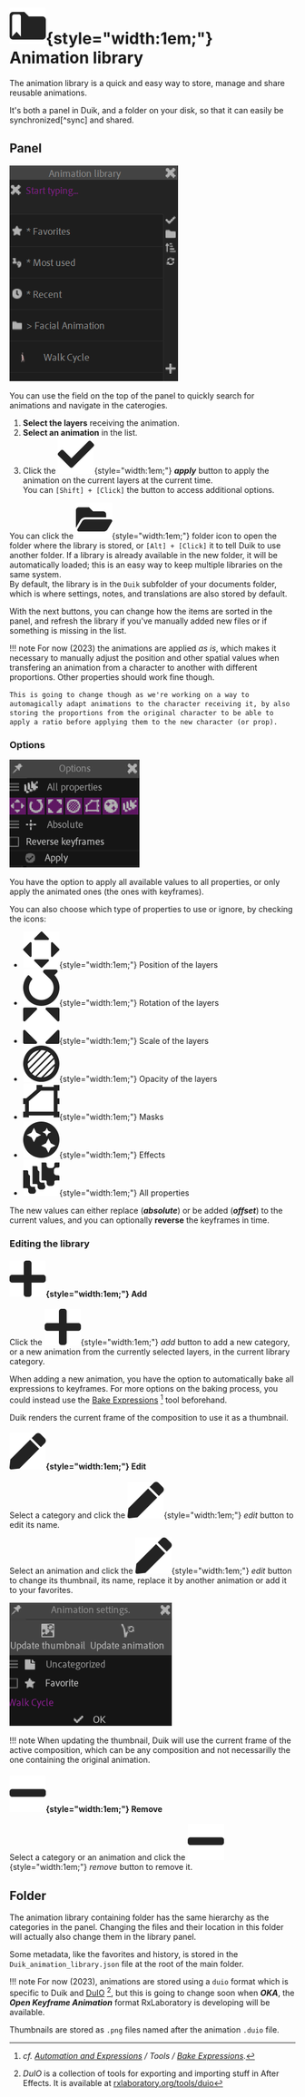 # ![](../../img/duik/icons/library.svg){style="width:1em;"} Animation library

The animation library is a quick and easy way to store, manage and share reusable animations.

It's both a panel in Duik, and a folder on your disk, so that it can easily be synchronized[^sync] and shared.

## Panel

![](../../img/duik/animation/anim-library.png)

You can use the field on the top of the panel to quickly search for animations and navigate in the caterogies.

1. **Select the layers** receiving the animation.
2. **Select an animation** in the list.
3. Click the ![](../../img/duik/icons/check.svg){style="width:1em;"} ***apply*** button to apply the animation on the current layers at the current time.  
You can `[Shift] + [Click]` the button to access additional options.

You can click the ![](../../img/duik/icons/folder.svg){style="width:1em;"} folder icon to open the folder where the library is stored, or `[Alt] + [Click]` it to tell Duik to use another folder. If a library is already available in the new folder, it will be automatically loaded; this is an easy way to keep multiple libraries on the same system.  
By default, the library is in the `Duik` subfolder of your documents folder, which is where settings, notes, and translations are also stored by default.

With the next buttons, you can change how the items are sorted in the panel, and refresh the library if you've manually added new files or if something is missing in the list.

!!! note
    For now (2023) the animations are applied *as is*, which makes it necessary to manually adjust the position and other spatial values when transfering an animation from a character to another with different proportions. Other properties should work fine though.

    This is going to change though as we're working on a way to automagically adapt animations to the character receiving it, by also storing the proportions from the original character to be able to apply a ratio before applying them to the new character (or prop).

### Options

![](../../img/duik/animation/anim-library-options.png)

You have the option to apply all available values to all properties, or only apply the animated ones (the ones with keyframes).

You can also choose which type of properties to use or ignore, by checking the icons:

- ![](../../img/duik/icons/move.svg){style="width:1em;"} Position of the layers
- ![](../../img/duik/icons/rotate.svg){style="width:1em;"} Rotation of the layers
- ![](../../img/duik/icons/scale.svg){style="width:1em;"} Scale of the layers
- ![](../../img/duik/icons/opacity_l.svg){style="width:1em;"} Opacity of the layers
- ![](../../img/duik/icons/mask.svg){style="width:1em;"} Masks
- ![](../../img/duik/icons/fx.svg){style="width:1em;"} Effects
- ![](../../img/duik/icons/props.svg){style="width:1em;"} All properties

The new values can either replace (***absolute***) or be added (***offset***) to the current values, and you can optionally **reverse** the keyframes in time.

### Editing the library

#### ![](../../img/duik/icons/add.svg){style="width:1em;"} Add

Click the ![](../../img/duik/icons/add.svg){style="width:1em;"} *add* button to add a new category, or a new animation from the currently selected layers, in the current library category.

When adding a new animation, you have the option to automatically bake all expressions to keyframes. For more options on the baking process, you could instead use the [Bake Expressions](../automation/tools/bake.md)&nbsp;[^bake] tool beforehand.

[^bake]: *cf. [Automation and Expressions](../automation/index.md) / Tools / [Bake Expressions](../automation/tools/bake.md)*.

Duik renders the current frame of the composition to use it as a thumbnail.

#### ![](../../img/duik/icons/edit.svg){style="width:1em;"} Edit

Select a category and click the ![](../../img/duik/icons/edit.svg){style="width:1em;"} *edit* button to edit its name.

Select an animation and click the ![](../../img/duik/icons/edit.svg){style="width:1em;"} *edit* button to change its thumbnail, its name, replace it by another animation or add it to your favorites.

![](../../img/duik/animation/anim-library-edit.png)

!!! note
    When updating the thumbnail, Duik will use the current frame of the active composition, which can be any composition and not necessarilly the one containing the original animation.

#### ![](../../img/duik/icons/remove.svg){style="width:1em;"} Remove

Select a category or an animation and click the ![](../../img/duik/icons/remove.svg){style="width:1em;"} *remove* button to remove it.

## Folder

The animation library containing folder has the same hierarchy as the categories in the panel. Changing the files and their location in this folder will actually also change them in the library panel.

Some metadata, like the favorites and history, is stored in the `Duik_animation_library.json` file at the root of the main folder.

!!! note
    For now (2023), animations are stored using a `duio` format which is specific to Duik and [DuIO](https://rxlaboratory.org/tools/duio)&nbsp;[^duio], but this is going to change soon when ***OKA***, the ***Open Keyframe Animation*** format RxLaboratory is developing will be available.

[^duio]: *DuIO* is a collection of tools for exporting and importing stuff in After Effects. It is available at [rxlaboratory.org/tools/duio](https://rxlaboratory.org/tools/duio)

Thumbnails are stored as `.png` files named after the animation `.duio` file.


